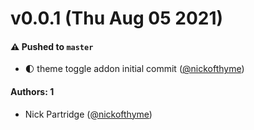 # v0.0.1 (Thu Aug 05 2021)

#### ⚠️ Pushed to `master`

- :first_quarter_moon: theme toggle addon initial commit ([@nickofthyme](https://github.com/nickofthyme))

#### Authors: 1

- Nick Partridge ([@nickofthyme](https://github.com/nickofthyme))
